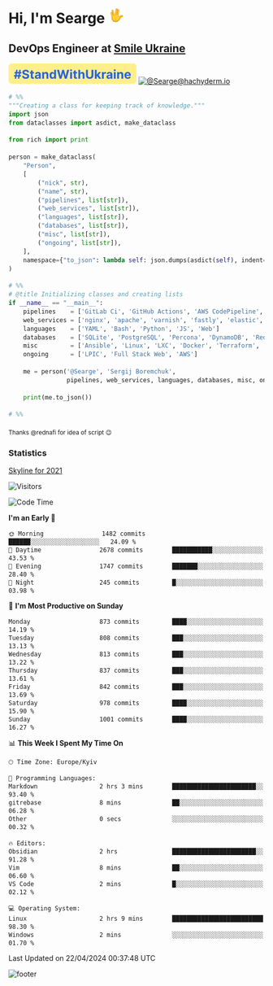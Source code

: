 # Hi, I'm Searge <img src="images/vulcan.webp" style="display: inline-block; margin: 0; height: 2rem" alt="Vulcan salute" />

## DevOps Engineer at [Smile Ukraine](https://smile-ukraine.com/en)

[![Stand With Ukraine](https://raw.githubusercontent.com/vshymanskyy/StandWithUkraine/main/badges/StandWithUkraine.svg)](https://stand-with-ukraine.pp.ua)
<a rel="me" href="https://hachyderm.io/@Searge">![@Searge@hachyderm.io](https://img.shields.io/badge/-@Searge-%232B90D9?logo=mastodon&logoColor=white)</a>

```python
# %%
"""Creating a class for keeping track of knowledge."""
import json
from dataclasses import asdict, make_dataclass

from rich import print

person = make_dataclass(
    "Person",
    [
        ("nick", str),
        ("name", str),
        ("pipelines", list[str]),
        ("web_services", list[str]),
        ("languages", list[str]),
        ("databases", list[str]),
        ("misc", list[str]),
        ("ongoing", list[str]),
    ],
    namespace={"to_json": lambda self: json.dumps(asdict(self), indent=4)},
)

# %%
# @title Initializing classes and creating lists
if __name__ == "__main__":
    pipelines    = ['GitLab Ci', 'GitHub Actions', 'AWS CodePipeline', 'Jenkins']
    web_services = ['nginx', 'apache', 'varnish', 'fastly', 'elastic', 'solr']
    languages    = ['YAML', 'Bash', 'Python', 'JS', 'Web']
    databases    = ['SQLite', 'PostgreSQL', 'Percona', 'DynamoDB', 'Redis']
    misc         = ['Ansible', 'Linux', 'LXC', 'Docker', 'Terraform', 'AWS']
    ongoing      = ['LPIC', 'Full Stack Web', 'AWS']

    me = person('@Searge', 'Sergij Boremchuk',
                pipelines, web_services, languages, databases, misc, ongoing)

    print(me.to_json())

# %%

```

<sub>Thanks @rednafi for idea of script :wink:</sub>

### Statistics

[Skyline for 2021](https://skyline.github.com/Searge/2021)

![Visitors](https://komarev.com/ghpvc/?username=searge&label=Profile%20views&color=0e75b6&style=flat) 
<!--START_SECTION:waka-->
![Code Time](http://img.shields.io/badge/Code%20Time-2%2C456%20hrs%202%20mins-blue)

**I'm an Early 🐤** 

```text
🌞 Morning                1482 commits        ██████░░░░░░░░░░░░░░░░░░░   24.09 % 
🌆 Daytime                2678 commits        ███████████░░░░░░░░░░░░░░   43.53 % 
🌃 Evening                1747 commits        ███████░░░░░░░░░░░░░░░░░░   28.40 % 
🌙 Night                  245 commits         █░░░░░░░░░░░░░░░░░░░░░░░░   03.98 % 
```
📅 **I'm Most Productive on Sunday** 

```text
Monday                   873 commits         ████░░░░░░░░░░░░░░░░░░░░░   14.19 % 
Tuesday                  808 commits         ███░░░░░░░░░░░░░░░░░░░░░░   13.13 % 
Wednesday                813 commits         ███░░░░░░░░░░░░░░░░░░░░░░   13.22 % 
Thursday                 837 commits         ███░░░░░░░░░░░░░░░░░░░░░░   13.61 % 
Friday                   842 commits         ███░░░░░░░░░░░░░░░░░░░░░░   13.69 % 
Saturday                 978 commits         ████░░░░░░░░░░░░░░░░░░░░░   15.90 % 
Sunday                   1001 commits        ████░░░░░░░░░░░░░░░░░░░░░   16.27 % 
```


📊 **This Week I Spent My Time On** 

```text
🕑︎ Time Zone: Europe/Kyiv

💬 Programming Languages: 
Markdown                 2 hrs 3 mins        ███████████████████████░░   93.40 % 
gitrebase                8 mins              ██░░░░░░░░░░░░░░░░░░░░░░░   06.28 % 
Other                    0 secs              ░░░░░░░░░░░░░░░░░░░░░░░░░   00.32 % 

🔥 Editors: 
Obsidian                 2 hrs               ███████████████████████░░   91.28 % 
Vim                      8 mins              ██░░░░░░░░░░░░░░░░░░░░░░░   06.60 % 
VS Code                  2 mins              █░░░░░░░░░░░░░░░░░░░░░░░░   02.12 % 

💻 Operating System: 
Linux                    2 hrs 9 mins        █████████████████████████   98.30 % 
Windows                  2 mins              ░░░░░░░░░░░░░░░░░░░░░░░░░   01.70 % 
```


 Last Updated on 22/04/2024 00:37:48 UTC
<!--END_SECTION:waka-->

![footer](https://capsule-render.vercel.app/api?type=waving&color=gradient&customColorList=14,21&height=82&section=footer)
